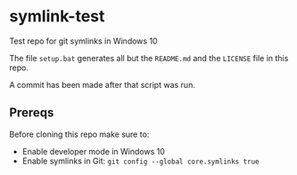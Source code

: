 # symlink-test

Test repo for git symlinks in Windows 10

The file `setup.bat` generates all but the `README.md` and the `LICENSE` file in this repo.

A commit has been made after that script was run.

## Prereqs

Before cloning this repo make sure to:

* Enable developer mode in Windows 10
* Enable symlinks in Git: `git config --global core.symlinks true`
